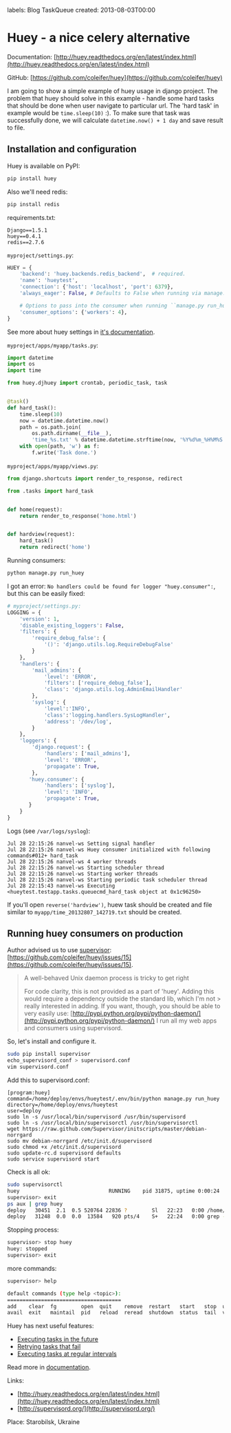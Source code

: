 labels: Blog
        TaskQueue
created: 2013-08-03T00:00

# Huey - a nice celery alternative

Documentation: [http://huey.readthedocs.org/en/latest/index.html](http://huey.readthedocs.org/en/latest/index.html)

GitHub: [https://github.com/coleifer/huey](https://github.com/coleifer/huey)

I am going to show a simple example of huey usage in django project.
The problem that huey should solve in this example - handle some hard tasks that should be done when user navigate to particular url.
The 'hard task' in example would be ```time.sleep(10)``` :).
To make sure that task was successfully done, we will calculate ```datetime.now() + 1 day``` and save result to file.

## Installation and configuration

Huey is available on PyPI:
```bash
pip install huey
```

Also we'll need redis:
```bash
pip install redis
```

requirements.txt:
```text
Django==1.5.1
huey==0.4.1
redis==2.7.6
```

```myproject/settings.py```:
```python
HUEY = {
    'backend': 'huey.backends.redis_backend',  # required.
    'name': 'hueytest',
    'connection': {'host': 'localhost', 'port': 6379},
    'always_eager': False, # Defaults to False when running via manage.py run_huey

    # Options to pass into the consumer when running ``manage.py run_huey``
    'consumer_options': {'workers': 4},
}
```

See more about huey settings in [it's documentation](http://huey.readthedocs.org/en/latest/django.html#huey-settings).

```myproject/apps/myapp/tasks.py```:
```python
import datetime
import os
import time

from huey.djhuey import crontab, periodic_task, task


@task()
def hard_task():
    time.sleep(10)
    now = datetime.datetime.now()
    path = os.path.join(
        os.path.dirname(__file__),
        'time_%s.txt' % datetime.datetime.strftime(now, '%Y%d%m_%H%M%S'))
    with open(path, 'w') as f:
        f.write('Task done.')
```

```myproject/apps/myapp/views.py```:
```python
from django.shortcuts import render_to_response, redirect

from .tasks import hard_task


def home(request):
    return render_to_response('home.html')


def hardview(request):
    hard_task()
    return redirect('home')
```

Running consumers:
```bash
python manage.py run_huey
```

I got an error: ``No handlers could be found for logger "huey.consumer":``, but this can be easily fixed:
```python
# myproject/settings.py:
LOGGING = {
    'version': 1,
    'disable_existing_loggers': False,
    'filters': {
        'require_debug_false': {
            '()': 'django.utils.log.RequireDebugFalse'
        }
    },
    'handlers': {
        'mail_admins': {
            'level': 'ERROR',
            'filters': ['require_debug_false'],
            'class': 'django.utils.log.AdminEmailHandler'
        },
        'syslog': {
            'level':'INFO',
            'class':'logging.handlers.SysLogHandler',
            'address': '/dev/log',
        }
    },
    'loggers': {
        'django.request': {
            'handlers': ['mail_admins'],
            'level': 'ERROR',
            'propagate': True,
        },
       'huey.consumer': {
            'handlers': ['syslog'],
            'level': 'INFO',
            'propagate': True,
       }
    }
}
```

Logs (see ```/var/logs/syslog```):
```text
Jul 28 22:15:26 nanvel-ws Setting signal handler
Jul 28 22:15:26 nanvel-ws Huey consumer initialized with following commands#012+ hard_task
Jul 28 22:15:26 nanvel-ws 4 worker threads
Jul 28 22:15:26 nanvel-ws Starting scheduler thread
Jul 28 22:15:26 nanvel-ws Starting worker threads
Jul 28 22:15:26 nanvel-ws Starting periodic task scheduler thread
Jul 28 22:15:43 nanvel-ws Executing <hueytest.testapp.tasks.queuecmd_hard_task object at 0x1c96250>
```

If you'll open ```reverse('hardview')```, huew task should be created and file similar to ```myapp/time_20132807_142719.txt``` should be created.

## Running huey consumers on production

Author advised us to use [supervisor](http://supervisord.org/): [https://github.com/coleifer/huey/issues/15](https://github.com/coleifer/huey/issues/15).

> A well-behaved Unix daemon process is tricky to get right
>
> For code clarity, this is not provided as a part of 'huey'. Adding this would require a dependency outside the standard lib, which I'm not > really interested in adding. If you want, though, you should be able to very easily use:
> [http://pypi.python.org/pypi/python-daemon/](http://pypi.python.org/pypi/python-daemon/)
> I run all my web apps and consumers using supervisord.

So, let's install and configure it.

```bash
sudo pip install supervisor
echo_supervisord_conf > supervisord.conf
vim supervisord.conf
```

Add this to supervisord.conf:
```text
[program:huey]
command=/home/deploy/envs/hueytest/.env/bin/python manage.py run_huey
directory=/home/deploy/envs/hueytest
user=deploy
sudo ln -s /usr/local/bin/supervisord /usr/bin/supervisord
sudo ln -s /usr/local/bin/supervisorctl /usr/bin/supervisorctl
wget https://raw.github.com/Supervisor/initscripts/master/debian-norrgard
sudo mv debian-norrgard /etc/init.d/supervisord
sudo chmod +x /etc/init.d/supervisord
sudo update-rc.d supervisord defaults
sudo service supervisord start
```

Check is all ok:
```bash
sudo supervisorctl
huey                             RUNNING    pid 31875, uptime 0:00:24
supervisor> exit
ps aux | grep huey
deploy   30451  2.1  0.5 520764 22836 ?        Sl   22:23   0:00 /home/deploy/envs/hueytest/.env/bin/python manage.py run_huey
deploy   31248  0.0  0.0  13584   920 pts/4    S+   22:24   0:00 grep --color=auto huey
```

Stopping process:
```bash
supervisor> stop huey
huey: stopped
supervisor> exit
```

more commands:
```bash
supervisor> help

default commands (type help <topic>):
=====================================
add    clear  fg        open  quit    remove  restart   start   stop  update
avail  exit   maintail  pid   reload  reread  shutdown  status  tail  version
```

Huey has next useful features:

- [Executing tasks in the future](http://huey.readthedocs.org/en/latest/getting-started.html#executing-tasks-in-the-future)
- [Retrying tasks that fail](http://huey.readthedocs.org/en/latest/getting-started.html#retrying-tasks-that-fail)
- [Executing tasks at regular intervals](http://huey.readthedocs.org/en/latest/getting-started.html#executing-tasks-at-regular-intervals)

Read more in [documentation](http://huey.readthedocs.org/en/latest/index.html).

Links:

- [http://huey.readthedocs.org/en/latest/index.html](http://huey.readthedocs.org/en/latest/index.html)
- [http://supervisord.org/](http://supervisord.org/)

Place: Starobilsk, Ukraine
